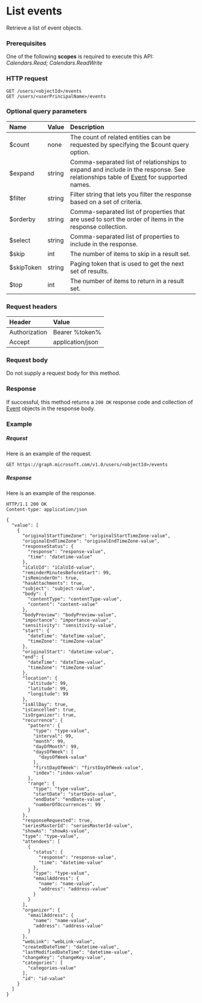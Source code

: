 # List events

Retrieve a list of event objects.
### Prerequisites
One of the following **scopes** is required to execute this API: 
*Calendars.Read; Calendars.ReadWrite*
### HTTP request
<!-- { "blockType": "ignored" } -->
```http
GET /users/<objectId>/events
GET /users/<userPrincipalName>/events
```
### Optional query parameters
|Name|Value|Description|
|:---------------|:--------|:-------|
|$count|none|The count of related entities can be requested by specifying the $count query option.|
|$expand|string|Comma-separated list of relationships to expand and include in the response. See relationships table of [Event](../resources/event.md) for supported names. |
|$filter|string|Filter string that lets you filter the response based on a set of criteria.|
|$orderby|string|Comma-separated list of properties that are used to sort the order of items in the response collection.|
|$select|string|Comma-separated list of properties to include in the response.|
|$skip|int|The number of items to skip in a result set.|
|$skipToken|string|Paging token that is used to get the next set of results.|
|$top|int|The number of items to return in a result set.|

### Request headers
| Header       | Value |
|:---------------|:--------|
| Authorization  | Bearer %token%  |
| Accept  | application/json|

### Request body
Do not supply a request body for this method.
### Response
If successful, this method returns a `200 OK` response code and collection of [Event](../resources/event.md) objects in the response body.
### Example
##### Request
Here is an example of the request.
<!-- {
  "blockType": "request",
  "name": "get_events"
}-->
```http
GET https://graph.microsoft.com/v1.0/users/<objectId>/events
```
##### Response
Here is an example of the response.
<!-- {
  "blockType": "response",
  "truncated": false,
  "@odata.type": "microsoft.graph.event",
  "isCollection": true
} -->
```http
HTTP/1.1 200 OK
Content-type: application/json

{
  "value": [
    {
      "originalStartTimeZone": "originalStartTimeZone-value",
      "originalEndTimeZone": "originalEndTimeZone-value",
      "responseStatus": {
        "response": "response-value",
        "time": "datetime-value"
      },
      "iCalUId": "iCalUId-value",
      "reminderMinutesBeforeStart": 99,
      "isReminderOn": true,
      "hasAttachments": true,
      "subject": "subject-value",
      "body": {
        "contentType": "contentType-value",
        "content": "content-value"
      },
      "bodyPreview": "bodyPreview-value",
      "importance": "importance-value",
      "sensitivity": "sensitivity-value",
      "start": {
        "dateTime": "dateTime-value",
        "timeZone": "timeZone-value"
      },
      "originalStart": "datetime-value",
      "end": {
        "dateTime": "dateTime-value",
        "timeZone": "timeZone-value"
      },
      "location": {
        "altitude": 99,
        "latitude": 99,
        "longitude": 99
      },
      "isAllDay": true,
      "isCancelled": true,
      "isOrganizer": true,
      "recurrence": {
        "pattern": {
          "type": "type-value",
          "interval": 99,
          "month": 99,
          "dayOfMonth": 99,
          "daysOfWeek": [
            "daysOfWeek-value"
          ],
          "firstDayOfWeek": "firstDayOfWeek-value",
          "index": "index-value"
        },
        "range": {
          "type": "type-value",
          "startDate": "startDate-value",
          "endDate": "endDate-value",
          "numberOfOccurrences": 99
        }
      },
      "responseRequested": true,
      "seriesMasterId": "seriesMasterId-value",
      "showAs": "showAs-value",
      "type": "type-value",
      "attendees": [
        {
          "status": {
            "response": "response-value",
            "time": "datetime-value"
          },
          "type": "type-value",
          "emailAddress": {
            "name": "name-value",
            "address": "address-value"
          }
        }
      ],
      "organizer": {
        "emailAddress": {
          "name": "name-value",
          "address": "address-value"
        }
      },
      "webLink": "webLink-value",
      "createdDateTime": "datetime-value",
      "lastModifiedDateTime": "datetime-value",
      "changeKey": "changeKey-value",
      "categories": [
        "categories-value"
      ],
      "id": "id-value"
    }
  ]
}
```

<!-- uuid: 8fcb5dbc-d5aa-4681-8e31-b001d5168d79
2015-10-25 14:57:30 UTC -->
<!-- {
  "type": "#page.annotation",
  "description": "List events",
  "keywords": "",
  "section": "documentation",
  "tocPath": ""
}-->